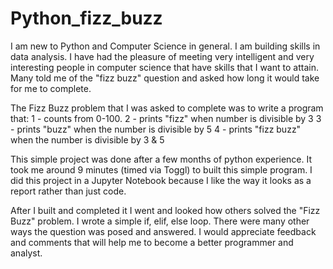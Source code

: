 # Python_fizz_buzz

I am new to Python and Computer Science in general. I am building skills in data analysis.  I have had the pleasure of meeting very intelligent and very interesting people in computer science that have skills that I want to attain.  Many told me of the "fizz buzz" question and asked how long it would take for me to complete.  

The Fizz Buzz problem that I was asked to complete was to write a program that:
1 - counts from 0-100.
2 - prints "fizz" when number is divisible by 3
3 - prints "buzz" when the number is divisible by 5
4 - prints "fizz buzz" when the number is divisible by 3 & 5

This simple project was done after a few months of python experience.  It took me around 9 minutes (timed via Toggl) to built this simple program. I did this project in a Jupyter Notebook because I like the way it looks as a report rather than just code. 

After I built and completed it I went and looked how others solved the "Fizz Buzz" problem. I wrote a simple if, elif, else loop. There were many other ways the question was posed and answered.  I would appreciate feedback and comments that will help me to become a better programmer and analyst.
